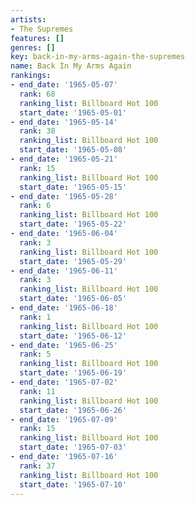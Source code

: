 ```yaml
---
artists:
- The Supremes
features: []
genres: []
key: back-in-my-arms-again-the-supremes
name: Back In My Arms Again
rankings:
- end_date: '1965-05-07'
  rank: 68
  ranking_list: Billboard Hot 100
  start_date: '1965-05-01'
- end_date: '1965-05-14'
  rank: 38
  ranking_list: Billboard Hot 100
  start_date: '1965-05-08'
- end_date: '1965-05-21'
  rank: 15
  ranking_list: Billboard Hot 100
  start_date: '1965-05-15'
- end_date: '1965-05-28'
  rank: 6
  ranking_list: Billboard Hot 100
  start_date: '1965-05-22'
- end_date: '1965-06-04'
  rank: 3
  ranking_list: Billboard Hot 100
  start_date: '1965-05-29'
- end_date: '1965-06-11'
  rank: 3
  ranking_list: Billboard Hot 100
  start_date: '1965-06-05'
- end_date: '1965-06-18'
  rank: 1
  ranking_list: Billboard Hot 100
  start_date: '1965-06-12'
- end_date: '1965-06-25'
  rank: 5
  ranking_list: Billboard Hot 100
  start_date: '1965-06-19'
- end_date: '1965-07-02'
  rank: 11
  ranking_list: Billboard Hot 100
  start_date: '1965-06-26'
- end_date: '1965-07-09'
  rank: 15
  ranking_list: Billboard Hot 100
  start_date: '1965-07-03'
- end_date: '1965-07-16'
  rank: 37
  ranking_list: Billboard Hot 100
  start_date: '1965-07-10'
---
```


